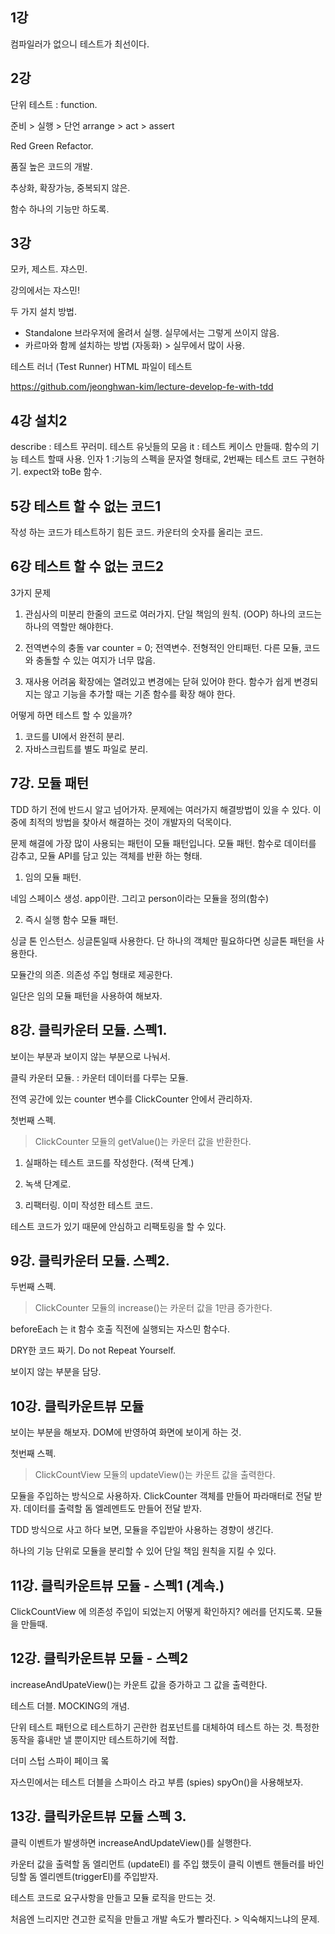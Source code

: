 ## 1강

컴파일러가 없으니 테스트가 최선이다.

## 2강

단위 테스트 : function.

준비 > 실행 > 단언
arrange > act > assert

Red Green Refactor.

품질 높은 코드의 개발.

추상화, 확장가능, 중복되지 않은.

함수 하나의 기능만 하도록.

## 3강

모카,
제스트.
쟈스민.

강의에서는 쟈스민!

두 가지 설치 방법.

- Standalone 브라우저에 올려서 실행. 실무에서는 그렇게 쓰이지 않음.
- 카르마와 함께 설치하는 방법 (자동화) > 실무에서 많이 사용.

테스트 러너 (Test Runner)
HTML 파일이 테스트

https://github.com/jeonghwan-kim/lecture-develop-fe-with-tdd

## 4강 설치2

describe : 테스트 꾸러미. 테스트 유닛들의 모음
it : 테스트 케이스 만들때. 함수의 기능 테스트 할때 사용.
인자 1 :기능의 스펙을 문자열 형태로, 2번째는 테스트 코드 구현하기.
expect와 toBe 함수.

## 5강 테스트 할 수 없는 코드1

작성 하는 코드가 테스트하기 힘든 코드.
카운터의 숫자를 올리는 코드.

## 6강 테스트 할 수 없는 코드2

3가지 문제

1. 관심사의 미분리
   한줄의 코드로 여러가지. 단일 책임의 원칙. (OOP)
   하나의 코드는 하나의 역할만 해야한다.

2. 전역변수의 충돌
   var counter = 0;
   전역변수. 전형적인 안티패턴.
   다른 모듈, 코드와 충돌할 수 있는 여지가 너무 많음.

3. 재사용 어려움
   확장에는 열려있고 변경에는 닫혀 있어야 한다.
   함수가 쉽게 변경되지는 않고 기능을 추가할 때는
   기존 함수를 확장 해야 한다.

어떻게 하면 테스트 할 수 있을까?

1. 코드를 UI에서 완전히 분리.
2. 자바스크립트를 별도 파일로 분리.

## 7강. 모듈 패턴

TDD 하기 전에 반드시 알고 넘어가자.
문제에는 여러가지 해결방법이 있을 수 있다.
이 중에 최적의 방법을 찾아서 해결하는 것이 개발자의 덕목이다.

문제 해결에 가장 많이 사용되는 패턴이 모듈 패턴입니다.
모듈 패턴.
함수로 데이터를 감추고, 모듈 API를 담고 있는 객체를 반환 하는 형태.

1. 임의 모듈 패턴.

네임 스페이스 생성.
app이란. 그리고 person이라는 모듈을 정의(함수)

2. 즉시 실행 함수 모듈 패턴.

싱글 톤 인스턴스. 싱글톤일때 사용한다.
단 하나의 객체만 필요하다면 싱글톤 패턴을 사용한다.

모듈간의 의존.
의존성 주입 형태로 제공한다.

일단은 임의 모듈 패턴을 사용하여 해보자.

## 8강. 클릭카운터 모듈. 스펙1.

보이는 부분과 보이지 않는 부분으로 나눠서.

클릭 카운터 모듈. : 카운터 데이터를 다루는 모듈.

전역 공간에 있는 counter 변수를 ClickCounter 안에서 관리하자.

첫번째 스펙.

> ClickCounter 모듈의 getValue()는 카운터 값을 반환한다.

1. 실패하는 테스트 코드를 작성한다. (적색 단계.)

2. 녹색 단계로.

3. 리팩터링.
   이미 작성한 테스트 코드.

테스트 코드가 있기 때문에 안심하고 리팩토링을 할 수 있다.

## 9강. 클릭카운터 모듈. 스펙2.

두번째 스펙.

> ClickCounter 모듈의 increase()는 카운터 값을 1만큼 증가한다.

beforeEach 는 it 함수 호출 직전에 실행되는 자스민 함수다.

DRY한 코드 짜기. Do not Repeat Yourself.

보이지 않는 부분을 담당.

## 10강. 클릭카운트뷰 모듈

보이는 부분을 해보자.
DOM에 반영하여 화면에 보이게 하는 것.

첫번째 스펙.

> ClickCountView 모듈의 updateView()는 카운트 값을 출력한다.

모듈을 주입하는 방식으로 사용하자.
ClickCounter 객체를 만들어 파라매터로 전달 받자.
데이터를 출력할 돔 엘레멘트도 만들어 전달 받자.

TDD 방식으로 사고 하다 보면,
모듈을 주입받아 사용하는 경향이 생긴다.

하나의 기능 단위로 모듈을 분리할 수 있어
단일 책임 원칙을 지킬 수 있다.

## 11강. 클릭카운트뷰 모듈 - 스펙1 (계속.)

ClickCountView 에 의존성 주입이 되었는지 어떻게 확인하지?
에러를 던지도록. 모듈을 만들때.

## 12강. 클릭카운트뷰 모듈 - 스펙2

increaseAndUpateView()는 카운트 값을 증가하고 그 값을 출력한다.

테스트 더블. MOCKING의 개념.

단위 테스트 패턴으로 테스트하기 곤란한 컴포넌트를
대체하여 테스트 하는 것.
특정한 동작을 흉내만 낼 뿐이지만 테스트하기에 적합.

더미
스텁
스파이
페이크
뫀

자스민에서는 테스트 더블을 스파이스 라고 부름 (spies)
spyOn()을 사용해보자.

## 13강. 클릭카운트뷰 모듈 스펙 3.

클릭 이벤트가 발생하면 increaseAndUpdateView()를 실행한다.

카운터 값을 출력할 돔 엘리먼트 (updateEl) 를 주입 했듯이
클릭 이벤트 핸들러를 바인딩할 돔 엘리멘트(triggerEl)를 주입받자.

테스트 코드로 요구사항을 만들고
모듈 로직을 만드는 것.

처음엔 느리지만 견고한 로직을 만들고
개발 속도가 빨라진다. > 익숙해지느냐의 문제.
